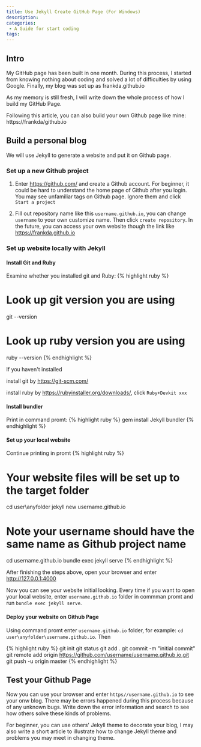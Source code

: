 ```yaml
---
title: Use Jekyll Create GitHub Page (For Windows)
description:
categories:
 - A Guide for start coding
tags:
---
```


## Intro

My GitHub page has been built in one month. During this process, I started from knowing nothing about coding and solved a lot of difficulties by using Google. Finally, my blog was set up as frankda.github.io

As my memory is still fresh, I will write down the whole process of how I build my GitHub Page.

Following this article, you can also build your own Github page like mine: https://frankda/github.io



## Build a personal blog

We will use Jekyll to generate a website and put it on Github page.



### Set up a new Github project

1. Enter https://github.com/ and create a Github account. For beginner, it could be hard to understand the home page of Github after you login. You may see unfamiliar tags on Github page. Ignore them and click `Start a project`

2. Fill out repository name like this `username.github.io`, you can change `username` to your own customize name. Then click `create repository`. In the future,  you can access your own website though the link like https://frankda.github.io


### Set up website locally with Jekyll

#### Install Git and Ruby

Examine whether you installed git and Ruby:
{% highlight ruby %}
# Look up git version you are using
git --version

# Look up ruby version you are using
ruby --version
{% endhighlight %}

If you haven't installed

install git by https://git-scm.com/

install ruby by https://rubyinstaller.org/downloads/, click `Ruby+Devkit xxx`

#### Install bundler

Print in command promt:
{% highlight ruby %}
gem install Jekyll bundler
{% endhighlight %}

#### Set up your local website

Continue printing in promt
{% highlight ruby %}
# Your website files will be set up to the target folder
cd user\anyfolder
jekyll new username.github.io
# Note your username should have the same name as Github project name
cd username.github.io
bundle exec jekyll serve
{% endhighlight %}

After finishing the steps above, open your browser and enter http://127.0.0.1:4000

Now you can see your website initial looking. Every time if you want to open your local website, enter `username.github.io` folder in commman promt and run `bundle exec jekyll serve`.

#### Deploy your website on Github Page

Using command promt enter `username.github.io` folder, for example: `cd user\anyfolder\username.github.io`. Then

{% highlight ruby %}
git init
git status
git add .
git commit -m "initial commit"
git remote add origin https://github.com/username/username.github.io.git
git push -u origin master
{% endhighlight %}

## Test your Github Page

Now you can use your browser and enter `https//username.github.io` to see your onw blog. There may be errors happened during this process because of any unknown bugs. Write down the error information and search to see how others solve these kinds of problems.

For beginner, you can use others' Jekyll theme to decorate your blog, I may also write a short article to illustrate how to change Jekyll theme and problems you may meet in changing theme.
